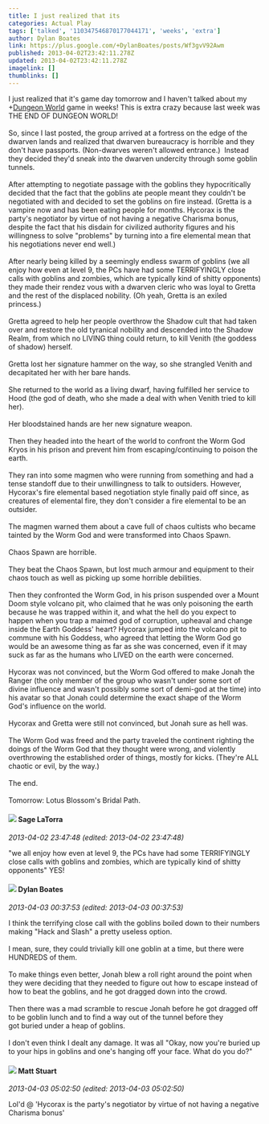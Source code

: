```yaml
---
title: I just realized that its
categories: Actual Play
tags: ['talked', '110347546870177044171', 'weeks', 'extra']
author: Dylan Boates
link: https://plus.google.com/+DylanBoates/posts/Wf3gvV92Awm
published: 2013-04-02T23:42:11.278Z
updated: 2013-04-02T23:42:11.278Z
imagelink: []
thumblinks: []
---
```


I just realized that it&#39;s game day tomorrow and I haven&#39;t talked about my <span class="proflinkWrapper"><span class="proflinkPrefix">+</span><a class="proflink" href="https://plus.google.com/110347546870177044171" oid="110347546870177044171">Dungeon World</a></span> game in weeks! This is extra crazy because last week was THE END OF DUNGEON WORLD!<br /><br />So, since I last posted, the group arrived at a fortress on the edge of the dwarven lands and realized that dwarven bureaucracy is horrible and they don&#39;t have passports. (Non-dwarves weren&#39;t allowed entrance.)  Instead they decided they&#39;d sneak into the dwarven undercity through some goblin tunnels.<br /><br />After attempting to negotiate passage with the goblins they hypocritically decided that the fact that the goblins ate people meant they couldn&#39;t be negotiated with and decided to set the goblins on fire instead. (Gretta is a vampire now and has been eating people for months. Hycorax is the party&#39;s negotiator by virtue of not having a negative Charisma bonus, despite the fact that his disdain for civilized authority figures and his willingness to solve &quot;problems&quot; by turning into a fire elemental mean that his negotiations never end well.)<br /><br />After nearly being killed by a seemingly endless swarm of goblins (we all enjoy how even at level 9, the PCs have had some TERRIFYINGLY close calls with goblins and zombies, which are typically kind of shitty opponents) they made their rendez vous with a dwarven cleric who was loyal to Gretta and the rest of the displaced nobility. (Oh yeah, Gretta is an exiled princess.)<br /><br />Gretta agreed to help her people overthrow the Shadow cult that had taken over and restore the old tyranical nobility and descended into the Shadow Realm, from which no LIVING thing could return, to kill Venith (the goddess of shadow) herself.<br /><br />Gretta lost her signature hammer on the way, so she strangled Venith and decapitated her with her bare hands.<br /><br />She returned to the world as a living dwarf, having fulfilled her service to Hood (the god of death, who she made a deal with when Venith tried to kill her).<br /><br />Her bloodstained hands are her new signature weapon.<br /><br />Then they headed into the heart of the world to confront the Worm God Kryos in his prison and prevent him from escaping/continuing to poison the earth.<br /><br />They ran into some magmen who were running from something and had a tense standoff due to their unwillingness to talk to outsiders. However, Hycorax&#39;s fire elemental based negotiation style finally paid off since, as creatures of elemental fire, they don&#39;t consider a fire elemental to be an outsider.<br /><br />The magmen warned them about a cave full of chaos cultists who became tainted by the Worm God and were transformed into Chaos Spawn.<br /><br />Chaos Spawn are horrible.<br /><br />They beat the Chaos Spawn, but lost much armour and equipment to their chaos touch as well as picking up some horrible debilities.<br /><br />Then they confronted the Worm God, in his prison suspended over a Mount Doom style volcano pit, who claimed that he was only poisoning the earth because he was trapped within it, and what the hell do you expect to happen when you trap a maimed god of corruption, upheaval and change inside the Earth Goddess&#39; heart? Hycorax jumped into the volcano pit to commune with his Goddess, who agreed that letting the Worm God go would be an awesome thing as far as she was concerned, even if it may suck as far as the humans who LIVED on the earth were concerned.<br /><br />Hycorax was not convinced, but the Worm God offered to make Jonah the Ranger (the only member of the group who wasn&#39;t under some sort of divine influence and wasn&#39;t possibly some sort of demi-god at the time) into his avatar so that Jonah could determine the exact shape of the Worm God&#39;s influence on the world.<br /><br />Hycorax and Gretta were still not convinced, but Jonah sure as hell was.<br /><br />The Worm God was freed and the party traveled the continent righting the doings of the Worm God that they thought were wrong, and violently overthrowing the established order of things, mostly for kicks. (They&#39;re ALL chaotic or evil, by the way.)<br /><br />The end.<br /><br />Tomorrow: Lotus Blossom&#39;s Bridal Path.
<div id='comment z12efb3ppnalwrdpl04chfyibpaqy3dj1zg0k'>
  <h4><img src='{{site.baseurl}}//images/avatars/117415966179711277938_photo.jpg'> Sage LaTorra</h4>
      <p><cite>2013-04-02 23:47:48 (edited: 2013-04-02 23:47:48)</cite></p>
        <p>&quot;we all enjoy how even at level 9, the PCs have had some TERRIFYINGLY close calls with goblins and zombies, which are typically kind of shitty opponents&quot; YES!</p>
</div>
        

<div id='comment z12efb3ppnalwrdpl04chfyibpaqy3dj1zg0k'>
  <h4><img src='{{site.baseurl}}//images/avatars/104977908596381674248_photo.jpg'> Dylan Boates</h4>
      <p><cite>2013-04-03 00:37:53 (edited: 2013-04-03 00:37:53)</cite></p>
        <p>I think the terrifying close call with the goblins boiled down to their numbers making &quot;Hack and Slash&quot; a pretty useless option.<br /><br />I mean, sure, they could trivially kill one goblin at a time, but there were HUNDREDS of them.<br /><br />To make things even better, Jonah blew a roll right around the point when they were deciding that they needed to figure out how to escape instead of how to beat the goblins, and he got dragged down into the crowd.<br /><br />Then there was a mad scramble to rescue Jonah before he got dragged off to be goblin lunch and to find a way out of the tunnel before they got buried under a heap of goblins.<br /><br />I don&#39;t even think I dealt any damage. It was all &quot;Okay, now you&#39;re buried up to your hips in goblins and one&#39;s hanging off your face. What do you do?&quot;</p>
</div>
        

<div id='comment z12efb3ppnalwrdpl04chfyibpaqy3dj1zg0k'>
  <h4><img src='{{site.baseurl}}//images/avatars/107973609226591141233_photo.jpg'> Matt Stuart</h4>
      <p><cite>2013-04-03 05:02:50 (edited: 2013-04-03 05:02:50)</cite></p>
        <p>Lol&#39;d @ &#39;Hycorax is the party&#39;s negotiator by virtue of not having a negative Charisma bonus&#39;</p>
</div>
        